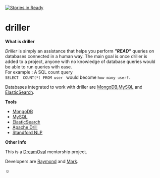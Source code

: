 [![Stories in Ready](https://badge.waffle.io/malike/driller.png?label=ready&title=Ready)](https://waffle.io/malike/driller)
# driller

**What is driller**

*Driller* is simply an assistance that helps you perform ***"READ"*** queries on databases connected in a human 
way. The main goal is once driller is added to a project, anyone with no knowledge of database queries would be
able to run queries with ease.
<br/>
For example : A SQL count query <br/>
`SELECT  COUNT(*) FROM user `
would become
`how many user?`.

Databases integrated to work with driller are [MongoDB](https://www.mongodb.org/),[MySQL]((https://www.mysql.com/)) and [ElasticSearch](https://www.elastic.co/products/elasticsearch).



**Tools**

* [MongoDB](https://www.mongodb.org/)
* [MySQL](https://www.mysql.com/)
* [ElasticSearch](https://www.elastic.co/products/elasticsearch)
* [Apache Drill](https://drill.apache.org/)
* [Standford NLP](http://nlp.stanford.edu/)


**Other Info**

This is a [DreamOval](http://dreaoval.com) mentorship project. 

Developers are [Raymond](https://github.com/raymondklutse) and [Mark](https://github.com/Ransford07).



:relaxed: